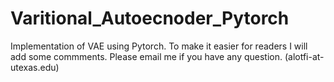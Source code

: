 # Varitional_Autoecnoder_Pytorch
Implementation of VAE using Pytorch. To make it easier for readers I will add some commments. Please email me if you have any question. (alotfi-at-utexas.edu)
